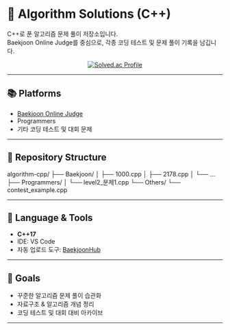 # 🧩 Algorithm Solutions (C++)

C++로 푼 알고리즘 문제 풀이 저장소입니다.  
Baekjoon Online Judge를 중심으로, 각종 코딩 테스트 및 문제 풀이 기록을 남깁니다.  

<p align="center">
  <a href="https://solved.ac/dlwlgns720/">
    <img src="http://mazassumnida.wtf/api/v2/generate_badge?boj=dlwlgns720" alt="Solved.ac Profile"/>
  </a>
</p>

---

## 📚 Platforms
- [Baekjoon Online Judge](https://www.acmicpc.net/user/dlwlgns720)  
- Programmers  
- 기타 코딩 테스트 및 대회 문제  

---

## 📂 Repository Structure
algorithm-cpp/
├── Baekjoon/
│ ├── 1000.cpp
│ ├── 2178.cpp
│ └── ...
├── Programmers/
│ └── level2_문제1.cpp
└── Others/
└── contest_example.cpp

---

## 🚀 Language & Tools
- **C++17**  
- IDE: VS Code  
- 자동 업로드 도구: [BaekjoonHub](https://github.com/BaekjoonHub/BaekjoonHub)  

---

## 🎯 Goals
- 꾸준한 알고리즘 문제 풀이 습관화  
- 자료구조 & 알고리즘 개념 정리  
- 코딩 테스트 및 대회 대비 아카이브  

---
